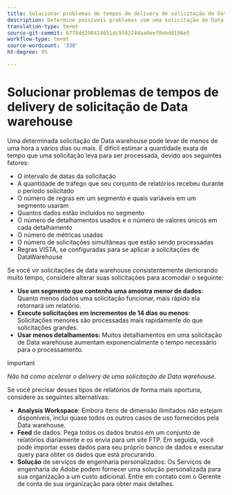 ```yaml
---
title: Solucionar problemas de tempos de delivery de solicitação de Data warehouse
description: Determine possíveis problemas com uma solicitação de Data warehouse que pode prolongar os tempos do delivery.
translation-type: tm+mt
source-git-commit: 6778dd290424651dc959224daa0eef8ebd8196e5
workflow-type: tm+mt
source-wordcount: '330'
ht-degree: 0%

---
```



# Solucionar problemas de tempos de delivery de solicitação de Data warehouse

Uma determinada solicitação de Data warehouse pode levar de menos de uma hora a vários dias ou mais. É difícil estimar a quantidade exata de tempo que uma solicitação leva para ser processada, devido aos seguintes fatores:

* O intervalo de datas da solicitação
* A quantidade de tráfego que seu conjunto de relatórios recebeu durante o período solicitado
* O número de regras em um segmento e quais variáveis em um segmento usaram
* Quantos dados estão incluídos no segmento
* O número de detalhamentos usados e o número de valores únicos em cada detalhamento
* O número de métricas usadas
* O número de solicitações simultâneas que estão sendo processadas
* Regras VISTA, se configuradas para se aplicar a solicitações de DataWarehouse

Se você vir solicitações de data warehouse consistentemente demorando muito tempo, considere alterar suas solicitações para acomodar o seguinte:

* **Use um segmento que contenha uma amostra menor de dados**: Quanto menos dados uma solicitação funcionar, mais rápido ela retornará um relatório.
* **Execute solicitações em incrementos de 14 dias ou menos**: Solicitações menores são processadas mais rapidamente do que solicitações grandes.
* **Usar menos detalhamentos:** Muitos detalhamentos em uma solicitação de Data warehouse aumentam exponencialmente o tempo necessário para o processamento.

>[!IMPORTANT]
>
> *Não há como acelerar o delivery de uma solicitação de Data warehouse.*

Se você precisar desses tipos de relatórios de forma mais oportuna, considere as seguintes alternativas:

* **Analysis Workspace**: Embora itens de dimensão ilimitados não estejam disponíveis, inclui quase todos os outros casos de uso fornecidos pela Data warehouse.
* **Feed** de dados: Pega todos os dados brutos em um conjunto de relatórios diariamente e os envia para um site FTP. Em seguida, você pode importar esses dados para seu próprio banco de dados e executar query para obter os dados que está procurando.
* **Solução** de serviços de engenharia personalizados: Os Serviços de engenharia de Adobe podem fornecer uma solução personalizada para sua organização a um custo adicional. Entre em contato com o Gerente de conta de sua organização para obter mais detalhes.
